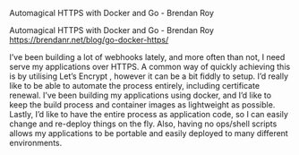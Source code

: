 Automagical HTTPS with Docker and Go - Brendan Roy

Automagical HTTPS with Docker and Go - Brendan Roy
https://brendanr.net/blog/go-docker-https/

I’ve been building a lot of webhooks lately, and more often than not, I need serve my applications over HTTPS. A common way of quickly achieving this is by utilising Let’s Encrypt , however it can be a bit fiddly to setup. I’d really like to be able to automate the process entirely, including certificate renewal. I’ve been building my applications using docker, and I’d like to keep the build process and container images as lightweight as possible. Lastly, I’d like to have the entire process as application code, so I can easily change and re-deploy things on the fly. Also, having no ops/shell scripts allows my applications to be portable and easily deployed to many different environments.